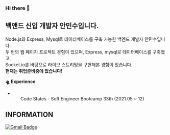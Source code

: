 ### Hi there 👋

## 백앤드 신입 개발자 안민수입니다.
 
Node.js와 Express, Mysql로 데이터베이스를 구축 가능한 백엔드 개발자 안민수입니다.<br> 
두 번의 웹 페이지 프로젝트 경험이 있으며, Express, mysql로 데이터베이스를 구축했고,<br> 
Socket.io를 바탕으로 라이브 스트리밍을 구현해본 경험이 있습니다.<br>
**현재는 취업준비중에 있습니다!**

**🛸 Experience** 
- <ol>Code States - Soft Engineer Bootcamp 33th (2021.05 ~ 12)</ol>
			  
 



## INFORMATION

  [![Gmail Badge](https://img.shields.io/badge/Gmail-d14836?style=flat-square&logo=Gmail&logoColor=white&link=mailto:dksaksen7@gmail.com)](mailto:dksaksen7@gmail.com)
	
